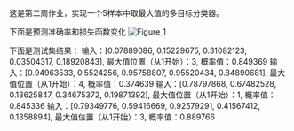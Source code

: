 这是第二周作业，实现一个5样本中取最大值的多目标分类器。

下面是预测准确率和损失函数变化
![Figure_1](https://github.com/dylanduansy/SXLNLP/assets/173186153/1b36377c-0741-4f2c-8801-70973dec232b)

下面是测试集结果：
输入：[0.07889086, 0.15229675, 0.31082123, 0.03504317, 0.18920843], 最大值位置（从1开始）：3, 概率值：0.849369
输入：[0.94963533, 0.5524256, 0.95758807, 0.95520434, 0.84890681], 最大值位置（从1开始）：4, 概率值：0.374639
输入：[0.78797868, 0.67482528, 0.13625847, 0.34675372, 0.19871392], 最大值位置（从1开始）：1, 概率值：0.845336
输入：[0.79349776, 0.59416669, 0.92579291, 0.41567412, 0.1358894], 最大值位置（从1开始）：3, 概率值：0.889766
